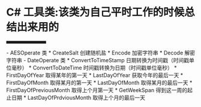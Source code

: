 # C# 工具类:该类为自己平时工作的时候总结出来用的
<hr style=" border:solid; width:100px; height:1px;" color=#000000 size=1"/>
- AESOperate 类
    * CreateSalt 创建随机盐
    * Encode 加密字符串
    * Decode 解密字符串
- DateOperate 类
    * ConvertToTimeStamp 日期转换为时间戳（时间戳单位毫秒）
    * ConvertToDateTime 时间戳转换为日期（时间戳单位毫秒）
    * FirstDayOfYear 取得某年的第一天
    * LastDayOfYear 获取今年的最后一天
    * FirstDayOfMonth 取得某月的第一天
    * LastDayOfMonth 取得某月的最后一天
    * FirstDayOfPreviousMonth 取得上个月第一天
    * GetWeekSpan 得到这一周的起止日期
    * LastDayOfPrdviousMonth 取得上个月的最后一天
